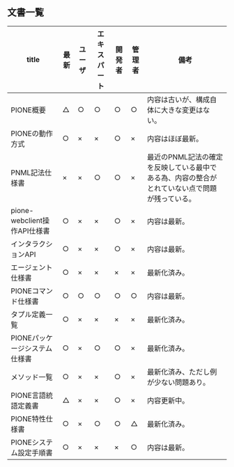 ## 文書一覧

| title                         | 最新 | ユーザ | エキスパート | 開発者 | 管理者 | 備考 |
| ----------------------------- | ---- | ------ | ------------ | ------ | ------ | ---- |
| PIONE概要                     | △   | ○     | ○           | ○     | ○     | 内容は古いが、構成自体に大きな変更はない。 |
| PIONEの動作方式               | ○   | ×     | ×           | ○     | ×     | 内容はほぼ最新。 |
| PNML記法仕様書                | ×   | ×     | ○           | ○     | ×     | 最近のPNML記法の確定を反映している最中である為、内容の整合がとれていない点で問題が残っている。 |
| pione-webclient操作API仕様書  | ○   | ×     | ×           | ○     | ×     | 内容は最新。 |
| インタラクションAPI           | ○   | ×     | ×           | ○     | ×     | 内容は最新。 |
| エージェント仕様書            | ○   | ×     | ×           | ×     | ×     | 最新化済み。 |
| PIONEコマンド仕様書           | ○   | ○     | ○           | ○     | ○     | 内容は最新。 |
| タプル定義一覧                | ○   | ×     | ×           | ×     | ×     | 最新化済み。 |
| PIONEパッケージシステム仕様書 | ○   | ×     | ○           | ○     | ×     | 最新化済み。 |
| メソッド一覧                  | ○   | ×     | ×           | ○     | ×     | 最新化済み、ただし例が少ない問題あり。 |
| PIONE言語統語定義書           | △   | ×     | ×           | ○     | ×     | 内容更新中。 |
| PIONE特性仕様書               | ○   | ×     | ○           | ○     | △     | 最新化済み。 |
| PIONEシステム設定手順書       | ○   | ×     | ×           | ×     | ○     | 内容は最新。 |